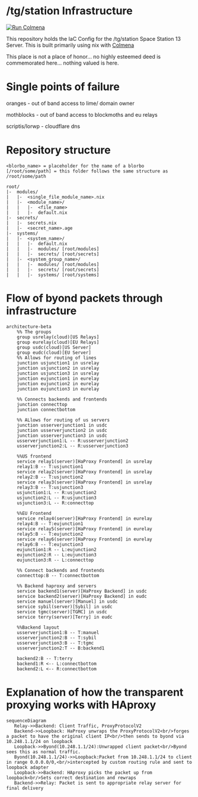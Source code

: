 # /tg/station Infrastructure
[![Run Colmena](https://github.com/tgstation-operations/infrastructure/actions/workflows/colmena.yml/badge.svg)](https://github.com/tgstation-operations/infrastructure/actions/workflows/colmena.yml)

This repository holds the IaC Config for the /tg/station Space Station 13 Server. This is built primarily using nix with [Colmena](https://github.com/zhaofengli/colmena)

This place is not a place of honor... no highly esteemed deed is commemorated here... nothing valued is here.
# Single points of failure

oranges - out of band access to lime/ domain owner

mothblocks - out of band access to blockmoths and eu relays

scriptis/lorwp - cloudflare dns

# Repository structure
```
<blorbo_name> = placeholder for the name of a blorbo
[/root/some/path] = this folder follows the same structure as /root/some/path 

root/
|-  modules/
|   |-  <single_file_module_name>.nix
|   |-  <module_name>/
|   |   |-  <file_name>
|   |   |-  default.nix
|-  secrets/
|   |-  secrets.nix
|   |-  <secret_name>.age
|-  systems/
|   |-  <system_name>/
|   |   |-  default.nix
|   |   |-  modules/ [root/modules]
|   |   |-  secrets/ [root/secrets]
|   |-  <system_group_name>/
|   |   |-  modules/ [root/modules]
|   |   |-  secrets/ [root/secrets]  
|   |   |-  systems/ [root/systems]  
``` 

# Flow of byond packets through infrastructure
```mermaid
architecture-beta
    %% The groups
    group usrelay(cloud)[US Relays]
    group eurelay(cloud)[EU Relays]
    group usdc(cloud)[US Server]
    group eudc(cloud)[EU Server]
    %% Allows for routing of lines
    junction usjunction1 in usrelay
    junction usjunction2 in usrelay
    junction usjunction3 in usrelay
    junction eujunction1 in eurelay
    junction eujunction2 in eurelay
    junction eujunction3 in eurelay
    
    %% Connects backends and frontends
    junction connecttop
    junction connectbottom

    %% ALlows for routing of us servers
    junction usserverjunction1 in usdc
    junction usserverjunction2 in usdc
    junction usserverjunction3 in usdc
    usserverjunction1:L -- R:usserverjunction2
    usserverjunction2:L -- R:usserverjunction3
    
    %%US frontend
    service relay1(server)[HaProxy Frontend] in usrelay
    relay1:B -- T:usjunction1
    service relay2(server)[HaProxy Frontend] in usrelay
    relay2:B -- T:usjunction2
    service relay3(server)[HaProxy Frontend] in usrelay
    relay3:B -- T:usjunction3
    usjunction1:L -- R:usjunction2
    usjunction2:L -- R:usjunction3
    usjunction3:L -- R:connecttop

    %%EU Frontend
    service relay4(server)[HaProxy Frontend] in eurelay
    relay4:B -- T:eujunction1
    service relay5(server)[HaProxy Frontend] in eurelay
    relay5:B -- T:eujunction2
    service relay6(server)[HaProxy Frontend] in eurelay
    relay6:B -- T:eujunction3
    eujunction1:R -- L:eujunction2
    eujunction2:R -- L:eujunction3
    eujunction3:R -- L:connecttop

    %% Connect backends and frontends
    connecttop:B -- T:connectbottom

    %% Backend haproxy and servers
    service backend1(server)[HaProxy Backend] in usdc
    service backend2(server)[HaProxy Backend] in eudc
    service manuel(server)[Manuel] in usdc
    service sybil(server)[Sybil] in usdc
    service tgmc(server)[TGMC] in usdc
    service terry(server)[Terry] in eudc

    %%Backend layout
    usserverjunction1:B -- T:manuel
    usserverjunction2:B -- T:sybil
    usserverjunction3:B -- T:tgmc
    usserverjunction2:T -- B:backend1
    
    backend2:B -- T:terry
    backend1:R <-- L:connectbottom
    backend2:L <-- R:connectbottom
```
# Explanation of how the transparent proxying works with HAproxy
```mermaid
sequenceDiagram
   Relay->>Backend: Client Traffic, ProxyProtocolV2
   Backend->>Loopback: HaProxy unwraps the ProxyProtocolV2<br/>forges a packet to have the original client IP<br/>then sends to byond via 10.248.1.1/24 on loopback
   Loopback->>Byond(10.248.1.1/24):Unwrapped client packet<br/>Byond sees this as normal traffic.
   Byond(10.248.1.1/24)->>Loopback:Packet from 10.248.1.1/24 to client in range 0.0.0.0/0,<br/>intercepted by custom routing rule and sent to loopback adapter
   Loopback->>Backend: HAproxy picks the packet up from loopback<br/>Sets correct destination and rewraps
   Backend->>Relay: Packet is sent to appropriate relay server for final delivery
```
